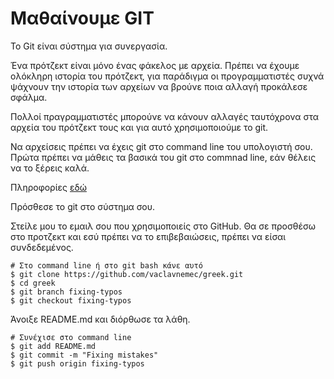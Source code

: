 # Μαθαίνουμε GIT

Το Git είναι σύστημα για συνεργασία.

Ένα πρότζεκτ είναι μόνο ένας φάκελος με αρχεία. Πρέπει να έχουμε ολόκληρη ιστορία του πρότζεκτ, για παράδιγμα οι προγραμματιστές συχνά ψάχνουν την ιστορία των αρχείων να βρούνε ποια αλλαγή προκάλεσε σφάλμα.

Πολλοί πραγραμματιστές μπορούνε να κάνουν αλλαγές ταυτόχρονα στα αρχεία του πρότζεκτ τους και για αυτό χρησιμοποιούμε το git.

Να αρχείσεις πρέπει να έχεις git στο command line του υπολογιστή σου. Πρώτα πρέπει να μάθεις τα βασικά του git στο commnad line, εάν θέλεις να το ξέρεις καλά.

Πληροφορίες [εδώ](https://git-scm.com/)

Πρόσθεσε το git στο σύστημα σου.

Στείλε μου το εμαιλ σου που χρησιμοποιείς στο GitHub. Θα σε προσθέσω στο προτζεκτ και εσύ πρέπει να το επιβεβαιώσεις, πρέπει να είσαι συνδεδεμένος.

```
# Στο command line ή στο git bash κάνε αυτό
$ git clone https://github.com/vaclavnemec/greek.git
$ cd greek
$ git branch fixing-typos
$ git checkout fixing-typos
```

Άνοιξε README.md και διόρθωσε τα λάθη.

```
# Συνέχισε στο command line
$ git add README.md
$ git commit -m "Fixing mistakes"
$ git push origin fixing-typos
```


